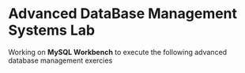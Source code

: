 # Advanced DataBase Management Systems Lab

Working on **MySQL Workbench** to execute the following advanced database management exercies
